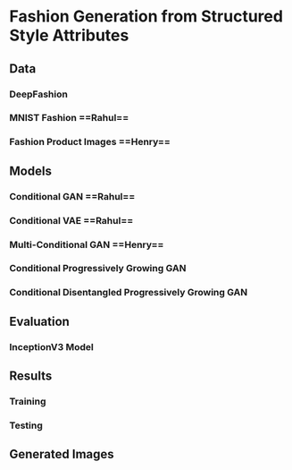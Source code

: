 # Fashion Generation from Structured Style Attributes

## Data 

### DeepFashion 
### MNIST Fashion  ==Rahul==
### Fashion Product Images ==Henry==

## Models
### Conditional GAN ==Rahul==
### Conditional VAE ==Rahul==
### Multi-Conditional GAN ==Henry==
### Conditional Progressively Growing GAN
### Conditional Disentangled Progressively Growing GAN

## Evaluation
### InceptionV3 Model

## Results
### Training

### Testing

## Generated Images

<!--stackedit_data:
eyJwcm9wZXJ0aWVzIjoiZXh0ZW5zaW9uczpcbiAgcHJlc2V0Oi
BnZm1cbiIsImhpc3RvcnkiOlstMjA4MTU3NzYwNiwyMTA1ODI3
MDUxLC0xNTc4MTc1MTE5LC0zODY4NDk2NDIsLTYwNDM3MTQwMl
19
-->